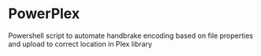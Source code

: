 # PowerPlex
Powershell script to automate handbrake encoding based on file properties and upload to correct location in Plex library
